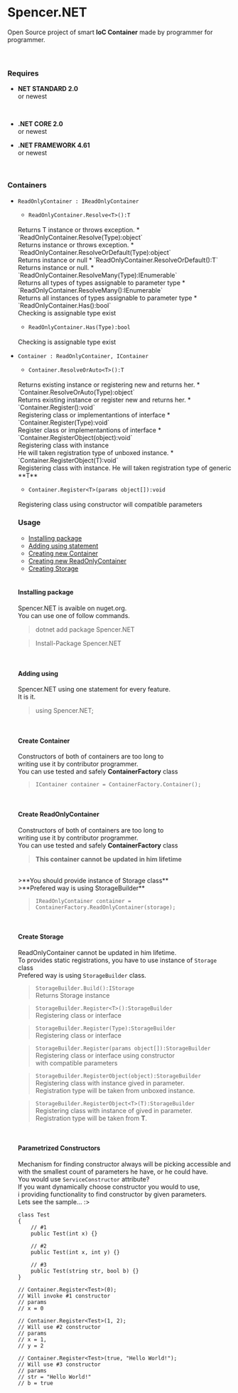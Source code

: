 # Spencer.NET

Open Source project of smart **IoC Container** made by programmer for programmer.
<br>
<br>
<br>

### Requires 
* **NET STANDARD 2.0** <br>or newest
<br>

* **.NET CORE 2.0** <br>or newest<br>

* **.NET FRAMEWORK 4.61**<br> or newest

<br>

### Containers
- `ReadOnlyContainer : IReadOnlyContainer`
    * `ReadOnlyContainer.Resolve<T>():T`
    <br>
   Returns T instance or throws exception.
    * `ReadOnlyContainer.Resolve(Type):object`
    <br>
    Returns instance or throws exception.
    * `ReadOnlyContainer.ResolveOrDefault(Type):object`
    <br>
    Returns instance or null
    * `ReadOnlyContainer.ResolveOrDefault<T>():T`
    <br>
    Returns instance or null.
    * `ReadOnlyContainer.ResolveMany(Type):IEnumerable<object>`
    <br>
    Returns all types of types assignable to parameter type
    * `ReadOnlyContainer.ResolveMany<T>():IEnumerable<T>`
    <br>
    Returns all instances of types assignable to parameter type
    * `ReadOnlyContainer.Has<T>():bool`
    <br>
    Checking is assignable type exist
    
    * `ReadOnlyContainer.Has(Type):bool`
    <br>
    Checking is assignable type exist
    
    <br>
    

- `Container : ReadOnlyContainer, IContainer`
    * `Container.ResolveOrAuto<T>():T`
    <br>
    Returns existing instance or registering new and returns her.
    * `Container.ResolveOrAuto(Type):object`
    <br>
    Returns existing instance or register new and returns her.
    * `Container.Register<T>():void`
    <br> 
    Registering class or implementantions of interface
    * `Container.Register(Type):void`
    <br>
    Register class or implementantions of interface
    * `Container.RegisterObject(object):void`
    <br>
    Registering class with instance
    <br>
    He will taken registration type of unboxed instance.
    * `Container.RegisterObject<T>(T):void`
    <br>
    Registering class with instance.
    He will taken registration type of generic **T**
    
    * `Container.Register<T>(params object[]):void`
    <br>
    Registering class using constructor will compatible parameters
    

### Usage
* [Installing package](#installing-package)
* [Adding using statement](#adding-using)
* [Creating new Container](#create-container)
* [Creating new ReadOnlyContainer](#create-readonlycontainer)
* [Creating Storage](#create-storage)

<br>

#### Installing package
Spencer.NET is avaible on nuget.org.
<br>
You can use one of follow commands.
> dotnet add package Spencer.NET

> Install-Package Spencer.NET

<br>


#### Adding using 
Spencer.NET using one statement for every feature. 
<br>
It is it.
> using Spencer.NET;

<br>

#### Create Container
Constructors of both of containers are too long to 
<br> 
writing use it by contributor programmer.
<br>
You can use tested and safely **ContainerFactory** class
>`IContainer container = ContainerFactory.Container();`

<br>


#### Create ReadOnlyContainer
Constructors of both of containers are too long to 
<br> 
writing use it by contributor programmer.
<br>
You can use tested and safely **ContainerFactory** class
<br>
>**This container cannot be updated in him lifetime**
<br>
>**You should provide instance of Storage class**
<br>
>**Prefered way is using StorageBuilder**
<br>

>`IReadOnlyContainer container = ContainerFactory.ReadOnlyContainer(storage);`

<br>

#### Create Storage 
ReadOnlyContainer cannot be updated in him lifetime.
<br>
To provides static registrations, you have to use instance of  `Storage` class
<br>
Prefered way is using `StorageBuilder` class.
<br>
>`StorageBuilder.Build():IStorage` 
><br>
>Returns Storage instance
><br>

>`StorageBuilder.Register<T>():StorageBuilder` 
><br>
>Registering class or interface

>`StorageBuilder.Register(Type):StorageBuilder`
><br>
>Registering class or interface

>`StorageBuilder.Register(params object[]):StorageBuilder`
><br>
>Registering class or interface using constructor
><br>
>with compatible parameters

>`StorageBuilder.RegisterObject(object):StorageBuilder`
><br>
>Registering class with instance gived in parameter.
><br>
>Registration type will be taken from unboxed instance.
>

>`StorageBuilder.RegisterObject<T>(T):StorageBuilder`
><br>
>Registering class with instance of gived in parameter.
><br>
>Registration type will be taken from **T**.

<br>

#### Parametrized Constructors

Mechanism for finding constructor always will be picking accessible and 
<br>
with the smallest count of parameters he have, or he could have.
<br>
You would use `ServiceConstructor` attribute?
<br>
If you want dynamically choose constructor you would to use, 
<br>
i providing functionality to find constructor by given parameters.
<br>
Lets see the sample... :>

``` 
class Test
{
    // #1
    public Test(int x) {}
    
    // #2
    public Test(int x, int y) {}

    // #3 
    public Test(string str, bool b) {}
}

// Container.Register<Test>(0);
// Will invoke #1 constructor
// params
// x = 0

// Container.Register<Test>(1, 2);
// Will use #2 constructor
// params
// x = 1,
// y = 2

// Container.Register<Test>(true, "Hello World!");
// Will use #3 constructor
// params 
// str = "Hello World!"
// b = true
```
